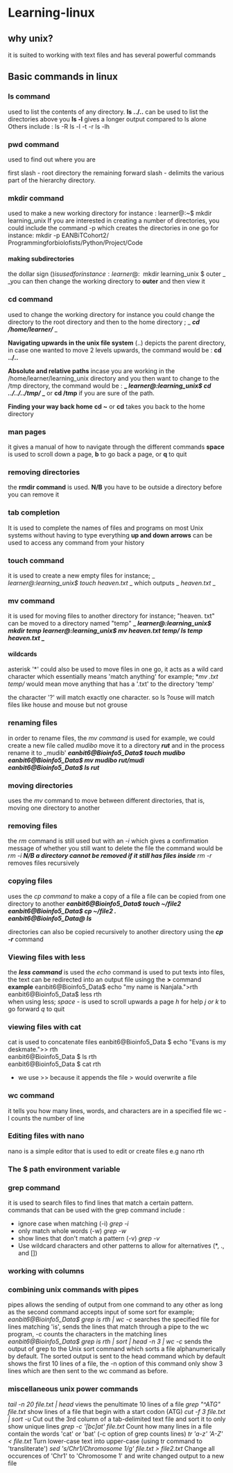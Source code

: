 # Learning-linux

## why unix?
it is suited to working with text files and has several powerful commands

## Basic commands in linux

### ls command
used to list the contents of any directory.
**ls ../..** can be used to list the directories above you
**ls -l** gives a longer output compared to ls alone
Others include : ls -R
                 ls -l -t -r
                 ls -lh

### pwd command
used to find out where you are

first slash - root directory
the remaining forward slash - delimits the various part of the hierarchy directory.

### mkdir command
used to make a new working directory
for instance : learner@:~$ mkdir learning_unix
If you are interested in creating a number of directories, you could include the command -p which creates the directories in one go
for instance: mkdir -p EANBiTCohort2/ Programmingforbiolofists/Python/Project/Code
#### making subdirectories
the dollar sign ($) is used
for instance : learner@:~$ mkdir learning_unix $ outer
_ _you can then change the working directory to **outer** and then view it

### cd command
used to change the working directory
for instance you could change the directory to the root directory and then to the home directory ; _ _**cd /home/learner/**_ _

**Navigating upwards in the unix file system**
(..) depicts the parent directory, in case one wanted to move 2 levels upwards, the command would be : **cd ../..**

**Absolute and relative paths**
incase you are working in the /home/learner/learning_unix directory and you then want to change to the /tmp directory, 
the command would be : **_ _learner@:learning_unix$ cd ../../../tmp/_ _** or **cd /tmp** if you are sure of the path.

**Finding your way back home**
**cd ~** or **cd** takes you back to the home directory

### man pages
it gives a manual of how to navigate through the different commands
**space** is used to scroll down a page, **b** to go back a page, or **q** to quit

### removing directories
the **rmdir command** is used.
**N/B** you have to be outside a directory before you can remove it

### tab completion
It is used to complete the names of files and programs on most Unix systems without having to type everything
**up and down arrows** can be used to access any command from your history

### touch command
it is used to create a new empty files
for instance; _ _learner@:learning_unix$ touch heaven.txt_ _ which outputs _ _heaven.txt_ _

### mv command
it is used for moving files to another directory
for instance; "heaven. txt" can be moved to a directory named "temp"
**_ _learner@:learning_unix$ mkdir temp
learner@:learning_unix$ mv heaven.txt temp/
ls temp
heaven.txt_ _**

#### wildcards
asterisk '*' could also be used to move files in one go, it acts as a wild card character which essentially means 'match anything'
for example; **mv *.txt temp/** would mean move anything that has a '.txt' to the directory 'temp'

the character '?' will match exactly one character. so ls ?ouse will match files like house and mouse but not grouse

### renaming files
in order to rename files, the _mv command_ is used 
for example, we could create a new file called _mudibo_ move it to a directory **_rut_** and in the process rename it to _mudib'
**_eanbit6@Bioinfo5_Data$ touch mudibo 
eanbit6@Bioinfo5_Data$ mv mudibo rut/mudi                             
eanbit6@Bioinfo5_Data$ ls rut_**

### moving directories
uses the _mv_ command to move between different directories, that is, moving one directory to another

### removing files
the _rm_ command is still used but with an _-i_ which gives a confirmation message of whether you still want to delete the file
the command would be _rm -i_
**_N/B a directory cannot be removed if it still has files inside_**
_rm -r_ removes files recursively

### copying files
uses the _cp command_ to make a copy of a file
a file can be copied from one directory to another
**_eanbit6@Bioinfo5_Data$ touch ~/file2                                  
eanbit6@Bioinfo5_Data$ cp ~/file2 .                                   
eanbit6@Bioinfo5_Data@ ls_**

directories can also be copied recursively to another directory using the **_cp -r_** command

### Viewing files with less
the **_less command_** is used
the _echo_ command is used to put texts into files, the text can be redirected into an output file usingg the **>** command
**example**
eanbit6@Bioinfo5_Data$ echo "my name is Nanjala.">rth                 
eanbit6@Bioinfo5_Data$ less rth  
 when using less; _space_ - is used to scroll upwards a page
                  _h_ for help
                  _j or k_ to go forward 
                  _q_ to quit    
                  
### viewing files with cat
cat is used to concatenate files
eanbit6@Bioinfo5_Data $ echo "Evans is my deskmate.">> rth           
eanbit6@Bioinfo5_Data $ ls rth                                         
eanbit6@Bioinfo5_Data $ cat rth 
- we use >> because it appends the file
          > would overwrite a file
         
### wc command
it tells you how many lines, words, and characters are in a specified file 
wc -l counts the number of line

### Editing files with nano
nano is a simple editor that is used to edit or create files
e.g nano rth

### The $ path environment variable

### grep command
it is used to search files to find lines that match a certain pattern.
commands that can be used with the grep command include : 
  - ignore case when matching (-i) _grep -i_
  - only match whole words (-w) _grep -w_
  - show lines that don't match a pattern (-v) _grep -v_
  - Use wildcard characters and other patterns to allow for alternatives (*, ., and [])

### working with columns


### combining unix commands with pipes
pipes allows the sending of output from one command to any other as long as the second command accepts input of some sort
for example; 
_eanbit6@Bioinfo5_Data$ grep is rth | wc -c_  searches the specified file for lines matching 'is', sends the lines that match through a pipe to the wc program, -c counts the characters in the matching lines
_eanbit6@Bioinfo5_Data$ grep is rth | sort | head -n 3 | wc -c_
sends the output of grep to the Unix sort command which sorts a file alphanumerically by default. The sorted output is sent to the head command which by default shows the first 10 lines of a file, the -n option of this command only show 3 lines which are then sent to the wc command as before.

### miscellaneous unix power commands
_tail -n 20 file.txt | head_ views the penultimate 10 lines of a file
_grep "^ATG" file.txt_ show lines of a file that begin with a start codon (ATG)
_cut -f 3 file.txt | sort -u_ Cut out the 3rd column of a tab-delimited text file and sort it to only show unique lines
_grep -c '[bc]at' file.txt_ Count how many lines in a file contain the words 'cat' or 'bat' (-c option of grep counts lines)
_tr 'a-z' 'A-Z' < file.txt_ Turn lower-case text into upper-case (using tr command to 'transliterate')
_sed 's/Chr1/Chromosome 1/g' file.txt > file2.txt_ Change all occurences of 'Chr1' to 'Chromosome 1' and write changed output to a new file
